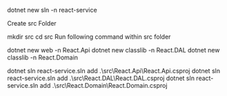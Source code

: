 dotnet new sln -n react-service

Create src Folder

mkdir src
cd src
Run following command within src folder

dotnet new web -n React.Api
dotnet new classlib -n React.DAL
dotnet new classlib -n React.Domain


dotnet sln react-service.sln add .\src\React.Api\React.Api.csproj
dotnet sln react-service.sln add .\src\React.DAL\React.DAL.csproj
dotnet sln react-service.sln add .\src\React.Domain\React.Domain.csproj
